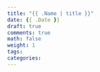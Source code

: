 ```yaml
---
title: "{{ .Name | title }}"
date: {{ .Date }}
draft: true
comments: true
math: false
weight: 1
tags:
categories:
---
```


